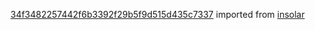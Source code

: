 [34f3482257442f6b3392f29b5f9d515d435c7337](https://github.com/insolar/insolar/commit/34f3482257442f6b3392f29b5f9d515d435c7337) imported from [insolar](https://github.com/insolar/insolar)
